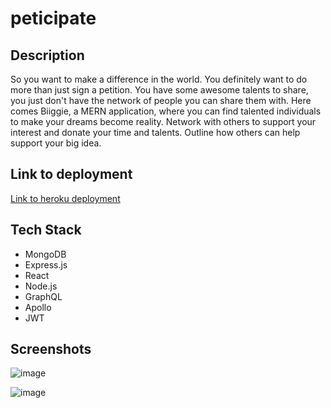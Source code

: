 
# peticipate

## Description

So you want to make a difference in the world. You definitely want to do more than just sign a petition. You have some awesome talents to share, you just don't have the network of people you can share them with. Here comes Biiggie, a MERN application, where you can find talented individuals to make your dreams become reality. Network with others to support your interest and donate your time and talents. Outline how others can help support your big idea.

## Link to deployment

[Link to heroku deployment](https://agile-basin-79882.herokuapp.com/)

## Tech Stack

* MongoDB
* Express.js
* React
* Node.js
* GraphQL
* Apollo
* JWT

## Screenshots

![image](https://user-images.githubusercontent.com/8904427/145073398-20d5bcb3-1537-497e-a480-41390b5f7e23.png)

![image](https://user-images.githubusercontent.com/8904427/145073600-aa7e41b8-5a46-4c06-94f3-6cfe0bb6cd2a.png)
